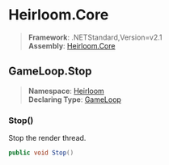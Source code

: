 # Heirloom.Core

> **Framework**: .NETStandard,Version=v2.1  
> **Assembly**: [Heirloom.Core][0]  

## GameLoop.Stop

> **Namespace**: [Heirloom][0]  
> **Declaring Type**: [GameLoop][1]  

### Stop()

Stop the render thread.

```cs
public void Stop()
```

[0]: ../../../Heirloom.Core.md
[1]: ../GameLoop.md
